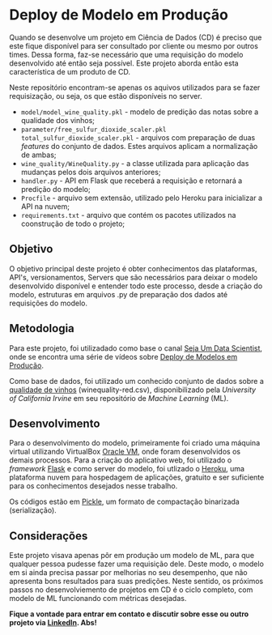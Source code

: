 # Deploy de Modelo em Produção
Quando se desenvolve um projeto em Ciência de Dados (CD) é preciso que este fique disponível para ser consultado por cliente ou mesmo por outros times. Dessa forma, faz-se necessário que uma requisição do modelo desenvolvido até então seja possível. Este projeto aborda então esta característica de um produto de CD.

Neste repositório encontram-se apenas os aquivos utilizados para se fazer requisização, ou seja, os que estão disponíveis no server.
* ``model/model_wine_quality.pkl`` - modelo de predição das notas sobre a qualidade dos vinhos;
* ``parameter/free_sulfur_dioxide_scaler.pkl total_sulfur_dioxide_scaler.pkl`` - arquivos com preparação de duas _features_ do conjunto de dados. Estes arquivos aplicam a normalização de ambas;
* ``wine_quality/WineQuality.py`` - a classe utilizada para aplicação das mudanças pelos dois arquivos anteriores;
* ``handler.py`` - API em Flask que receberá a requisição e retornará a predição do modelo;
* ``Procfile`` - arquivo sem extensão, utilizado pelo Heroku para inicializar a API na nuvem;
* ``requirements.txt`` - arquivo que contém os pacotes utilizados na coonstrução de todo o projeto;

## Objetivo
O objetivo principal deste projeto é obter conhecimentos das plataformas, API's, versionamentos, Servers que são necessários para deixar o modelo desenvolvido disponível e entender todo este processo, desde a criação do modelo, estruturas em arquivos .py de preparação dos dados até requisições do modelo.

## Metodologia
Para este projeto, foi utilizadado como base o canal [Seja Um Data Scientist](https://www.youtube.com/c/SejaUmDataScientist), onde se encontra uma série de vídeos sobre [Deploy de Modelos em Produção](https://www.youtube.com/watch?v=d6caxBhnf2I&list=PLZlkyCIi8bMpKoAicmYKrmAzZlkDFQVHY&index=4). 

Como base de dados, foi utilizado um conhecido conjunto de dados sobre a [qualidade de vinhos](https://archive.ics.uci.edu/ml/machine-learning-databases/wine-quality/) (winequality-red.csv), disponibilizado pela _University of California Irvine_ em seu repositório de _Machine Learning_ (ML). 

## Desenvolvimento
Para o desenvolvimento do modelo, primeiramente foi criado uma máquina virtual utilizando VirtualBox [Oracle VM](https://www.virtualbox.org/wiki/Downloads), onde foram desenvolvidos os demais processos. 
Para a criação do aplicativo web, foi utilizado o _framework_ [Flask](https://flask.palletsprojects.com/en/2.0.x/) e como server do modelo, foi utlizado o [Heroku](https://www.heroku.com/), uma plataforma nuvem para hospedagem de aplicações, gratuito e ser suficiente para os conhecimentos desejados nesse trabalho.

Os códigos estão em [Pickle](https://docs.python.org/3/library/pickle.html), um formato de compactação binarizada (serialização).

## Considerações
Este projeto visava apenas pôr em produção um modelo de ML, para que qualquer pessoa pudesse fazer uma requisição dele. Deste modo, o modelo em si ainda precisa passar por melhorias no seu desempenho, que não apresenta bons resultados para suas predições. Neste sentido, os próximos passos no desenvolviemento de projetos em CD é o ciclo completo, com modelo de ML funcionando com métricas desejadas.



**Fique a vontade para entrar em contato e discutir sobre esse ou outro projeto via [LinkedIn](https://www.linkedin.com/in/fernandonast/). Abs!**
